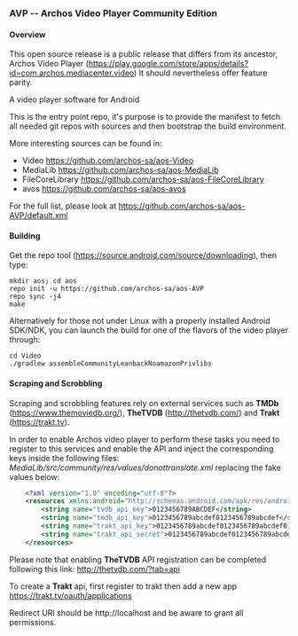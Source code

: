 ### AVP -- Archos Video Player Community Edition

#### Overview

This open source release is a public release that differs from its ancestor, Archos Video Player (https://play.google.com/store/apps/details?id=com.archos.mediacenter.video)
It should nevertheless offer feature parity.

A video player software for Android

This is the entry point repo, it's purpose is to provide the manifest to fetch all needed git repos with sources and then bootstrap the build environment.

More interesting sources can be found in:
- Video https://github.com/archos-sa/aos-Video
- MediaLib https://github.com/archos-sa/aos-MediaLib
- FileCoreLibrary  https://github.com/archos-sa/aos-FileCoreLibrary
- avos https://github.com/archos-sa/aos-avos

For the full list, please look at https://github.com/archos-sa/aos-AVP/default.xml

#### Building

Get the repo tool (https://source.android.com/source/downloading), then type:
```
mkdir aos; cd aos
repo init -u https://github.com/archos-sa/aos-AVP
repo sync -j4
make
```

Alternatively for those not under Linux with a properly installed Android SDK/NDK, you can launch the build for one of the flavors of the video player through:
```
cd Video
./gradlew assembleCommunityLeanbackNoamazonPrivlibs
```
#### Scraping and Scrobbling

Scraping and scrobbling features rely on external services such as **TMDb** (https://www.themoviedb.org/), **TheTVDB** (http://thetvdb.com/) and **Trakt** (https://trakt.tv).

In order to enable Archos video player to perform these tasks you need to register to this services and enable the API and inject the corresponding keys inside the following files: *MediaLib/src/community/res/values/donottranslate.xml*
replacing the fake values below:
```xml
    <?xml version="1.0" encoding="utf-8"?>
    <resources xmlns:android="http://schemas.android.com/apk/res/android">
        <string name="tvdb_api_key">0123456789ABCDEF</string>
        <string name="tmdb_api_key">0123456789abcdef0123456789abcdef</string>
        <string name="trakt_api_key">0123456789abcdef0123456789abcdef0123456789abcdef0123456789abcdef</string>
        <string name="trakt_api_secret">0123456789abcdef0123456789abcdef0123456789abcdef0123456789abcdef</string>
    </resources>
```

Please note that enabling **TheTVDB** API registration can be completed following this link: http://thetvdb.com/?tab=api


To create a **Trakt** api, first register to trakt then add a new app
https://trakt.tv/oauth/applications

Redirect URI should be
http://localhost
and be aware to grant all permissions.

